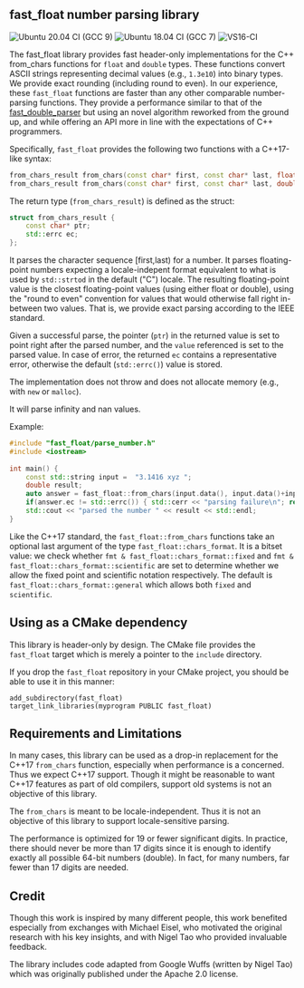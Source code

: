 ## fast_float number parsing library

![Ubuntu 20.04 CI (GCC 9)](https://github.com/lemire/fast_float/workflows/Ubuntu%2020.04%20CI%20(GCC%209)/badge.svg)
![Ubuntu 18.04 CI (GCC 7)](https://github.com/lemire/fast_float/workflows/Ubuntu%2018.04%20CI%20(GCC%207)/badge.svg)
![VS16-CI](https://github.com/lemire/fast_float/workflows/VS16-CI/badge.svg)

The fast_float library provides fast header-only implementations for the C++ from_chars
functions for `float` and `double` types.  These functions convert ASCII strings representing
decimal values (e.g., `1.3e10`) into binary types. We provide exact rounding (including
round to even). In our experience, these `fast_float` functions are faster than any other comparable number-parsing functions. They provide a performance similar to that of the [fast_double_parser](https://github.com/lemire/fast_double_parser) but using an novel algorithm reworked from the ground up, and while offering an API more in line with the expectations of C++ programmers.

Specifically, `fast_float` provides the following two functions with a C++17-like syntax:

```C++
from_chars_result from_chars(const char* first, const char* last, float& value, ...);
from_chars_result from_chars(const char* first, const char* last, double& value, ...);
```

The return type (`from_chars_result`) is defined as the struct:
```C++
struct from_chars_result {
    const char* ptr;
    std::errc ec;
};
```

It parses the character sequence [first,last) for a number. It parses floating-point numbers expecting
a locale-indepent format equivalent to what is used by `std::strtod` in the default ("C") locale. 
The resulting floating-point value is the closest floating-point values (using either float or double), 
using the "round to even" convention for values that would otherwise fall right in-between two values.
That is, we provide exact parsing according to the IEEE standard.

Given a successful parse, the pointer (`ptr`) in the returned value is set to point right after the
parsed number, and the `value` referenced is set to the parsed value. In case of error, the returned
`ec` contains a representative error, otherwise the default (`std::errc()`) value is stored.

The implementation does not throw and does not allocate memory (e.g., with `new` or `malloc`).

It will parse infinity and nan values.

Example:

``` C++
#include "fast_float/parse_number.h"
#include <iostream>
 
int main() {
    const std::string input =  "3.1416 xyz ";
    double result;
    auto answer = fast_float::from_chars(input.data(), input.data()+input.size(), result);
    if(answer.ec != std::errc()) { std::cerr << "parsing failure\n"; return EXIT_FAILURE; }
    std::cout << "parsed the number " << result << std::endl;
}
```

Like the C++17 standard, the `fast_float::from_chars` functions take an optional last argument of
the type `fast_float::chars_format`. It is a bitset value: we check whether 
`fmt & fast_float::chars_format::fixed` and `fmt & fast_float::chars_format::scientific` are set
to determine whether we allow the fixed point and scientific notation respectively.
The default is  `fast_float::chars_format::general` which allows both `fixed` and `scientific`.

## Using as a CMake dependency

This library is header-only by design. The CMake file provides the `fast_float` target
which is merely a pointer to the `include` directory.

If you drop the `fast_float` repository in your CMake project, you should be able to use
it in this manner:

```
add_subdirectory(fast_float)
target_link_libraries(myprogram PUBLIC fast_float)
```



## Requirements and Limitations

In many cases, this library can be used as a drop-in replacement for the C++17 `from_chars` function, especially when performance is a concerned. Thus we expect C++17 support. Though it might be reasonable to want C++17 features as part of old compilers, support old systems is not an objective of this library.

The `from_chars` is meant to be locale-independent. Thus it is not an objective of this library to support
locale-sensitive parsing.

The performance is optimized for 19 or fewer significant digits. In practice, there should
never be more than 17 digits since it is enough to identify exactly all possible 64-bit numbers (double).
In fact, for many numbers, far fewer than 17 digits are needed.

## Credit

Though this work is inspired by many different people, this work benefited especially from exchanges with 
Michael Eisel, who motivated the original research with his key insights, and with Nigel Tao who provided 
invaluable feedback. 

The library includes code adapted from Google Wuffs (written by Nigel Tao) which was originally published 
under the Apache 2.0 license.
